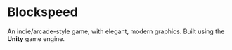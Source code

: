# Blockspeed
An indie/arcade-style game, with elegant, modern graphics. Built using the **Unity** game engine.
